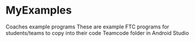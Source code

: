 # MyExamples
Coaches example programs
These are example FTC programs for students/teams to copy into their code Teamcode folder in Android Studio
